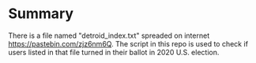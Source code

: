 # Summary
There is a file named "detroid_index.txt" spreaded on internet https://pastebin.com/zjz6nm6Q.
The script in this repo is used to check if users listed in that file turned in their ballot in 2020 U.S. election.

